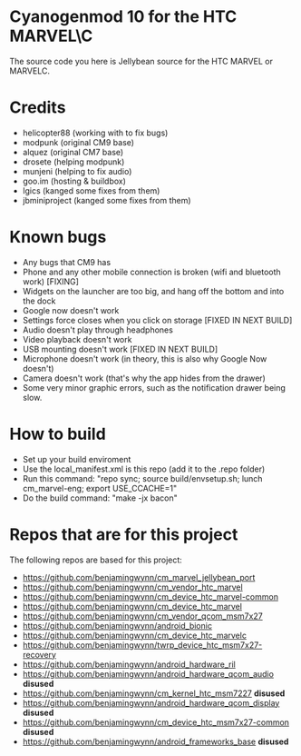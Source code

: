 Cyanogenmod 10 for the HTC MARVEL\C
==============================

The source code you here is Jellybean source for the HTC MARVEL or MARVELC.

Credits
==============================

- helicopter88 (working with to fix bugs)
- modpunk (original CM9 base)
- alquez (original CM7 base)
- drosete (helping modpunk)
- munjeni (helping to fix audio)
- goo.im (hosting & buildbox)
- lgics (kanged some fixes from them)
- jbminiproject (kanged some fixes from them)

Known bugs
==============================

- Any bugs that CM9 has
- Phone and any other mobile connection is broken (wifi and bluetooth work) [FIXING]
- Widgets on the launcher are too big, and hang off the bottom and into the dock
- Google now doesn't work
- Settings force closes when you click on storage [FIXED IN NEXT BUILD]
- Audio doesn't play through headphones
- Video playback doesn't work
- USB mounting doesn't work [FIXED IN NEXT BUILD]
- Microphone doesn't work (in theory, this is also why Google Now doesn't)
- Camera doesn't work (that's why the app hides from the drawer)
- Some very minor graphic errors, such as the notification drawer being slow.

How to build
==============================

- Set up your build enviroment
- Use the local_manifest.xml is this repo (add it to the .repo folder) 
- Run this command: "repo sync; source build/envsetup.sh; lunch cm_marvel-eng; export USE_CCACHE=1"
- Do the build command: "make -jx bacon"

Repos that are for this project
===============================

The following repos are based for this project:

- https://github.com/benjamingwynn/cm_marvel_jellybean_port
- https://github.com/benjamingwynn/cm_vendor_htc_marvel
- https://github.com/benjamingwynn/cm_device_htc_marvel-common
- https://github.com/benjamingwynn/cm_device_htc_marvel
- https://github.com/benjamingwynn/cm_vendor_qcom_msm7x27
- https://github.com/benjamingwynn/android_bionic
- https://github.com/benjamingwynn/cm_device_htc_marvelc
- https://github.com/benjamingwynn/twrp_device_htc_msm7x27-recovery
- https://github.com/benjamingwynn/android_hardware_ril
- https://github.com/benjamingwynn/android_hardware_qcom_audio **disused**
- https://github.com/benjamingwynn/cm_kernel_htc_msm7227 **disused**
- https://github.com/benjamingwynn/android_hardware_qcom_display **disused**
- https://github.com/benjamingwynn/cm_device_htc_msm7x27-common **disused**
- https://github.com/benjamingwynn/android_frameworks_base **disused**